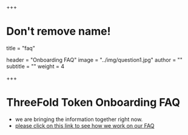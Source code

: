 +++
# Don't remove name!
title = "faq"

header = "Onboarding FAQ"
image = "../img/question1.jpg"
author = ""
subtitle = ""
weight = 4

+++

# ThreeFold Token Onboarding FAQ

- we are bringing the information together right now.
- [please click on this link to see how we work on our FAQ](https://docs.google.com/document/d/1sIqSZgAQ_PO-UZFTmh-62jZGf380DGhBnnaGneUowxU/edit?usp=sharing)
